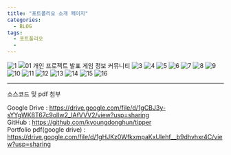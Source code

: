 ```yaml
---
title: "포트폴리오 소개 페이지"
categories:
  - BLOG
tags:
  - 포트폴리오
  - 
---
```


![1](https://github.com/kyoungdonghun/kyoungdonghun.github.io/assets/131953403/8fc89239-4168-42c7-b8dc-c612f769263c)
![01 개인 프로젝트 발표 게임 정보 커뮤니티](https://github.com/kyoungdonghun/kyoungdonghun.github.io/assets/131953403/22592f35-d799-45a5-87cd-2abd8419b417)
![3](https://github.com/kyoungdonghun/kyoungdonghun.github.io/assets/131953403/861a6b67-1c49-4ce0-8ac4-330065334bb9)
![4](https://github.com/kyoungdonghun/kyoungdonghun.github.io/assets/131953403/9284ba66-6ce8-4469-9951-51df4b7d79d1)
![5](https://github.com/kyoungdonghun/kyoungdonghun.github.io/assets/131953403/4e2705bf-0c1e-4449-b19c-9fd1a580ae07)
![6](https://github.com/kyoungdonghun/kyoungdonghun.github.io/assets/131953403/5c2cb52a-81aa-490b-b79a-b10a7770d5e5)
![7](https://github.com/kyoungdonghun/kyoungdonghun.github.io/assets/131953403/52952646-063c-42bb-a7b2-016ab192a442)
![8](https://github.com/kyoungdonghun/kyoungdonghun.github.io/assets/131953403/8783ed85-08c7-4739-99ad-1f46e323ec49)
![9](https://github.com/kyoungdonghun/kyoungdonghun.github.io/assets/131953403/c55298e9-0354-4c2e-9a91-9ea8ae6e21cb)
![10](https://github.com/kyoungdonghun/kyoungdonghun.github.io/assets/131953403/7d3ca951-766b-4bfa-a686-6f0879c1f4bc)
![11](https://github.com/kyoungdonghun/kyoungdonghun.github.io/assets/131953403/0167ae5b-b968-4753-9493-bb3cc95efaef)
![12](https://github.com/kyoungdonghun/kyoungdonghun.github.io/assets/131953403/db3f91de-2af9-4898-9185-ddf031149f52)
![13](https://github.com/kyoungdonghun/kyoungdonghun.github.io/assets/131953403/ef5bbadc-71e5-4381-b5b4-cd28edd3322c)
![14](https://github.com/kyoungdonghun/kyoungdonghun.github.io/assets/131953403/32f654b0-43cb-412f-9983-62782f277958)
![15](https://github.com/kyoungdonghun/kyoungdonghun.github.io/assets/131953403/5a85dbc1-4a5b-4311-917d-9650ad4a3b23)
![16](https://github.com/kyoungdonghun/kyoungdonghun.github.io/assets/131953403/4e491c16-9354-4896-a3e7-1663fe4f7707)


----

소스코드 및 pdf 첨부

Google Drive : <https://drive.google.com/file/d/1gCBJ3y-sYYgWK8T67c9olIw2_IAfVVV2/view?usp=sharing> <br>
GitHub : <https://github.com/kyoungdonghun/tipper> <br>
Portfolio pdf(google drive) :  <https://drive.google.com/file/d/1gHJKz0WfkxmpaKxUlehf__b9dhvhxr4C/view?usp=sharing> <br>